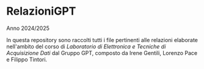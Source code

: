 # RelazioniGPT
Anno 2024/2025

In questa repository sono raccolti tutti i file pertinenti alle relazioni elaborate nell'ambito del corso di *Laboratorio di Elettronica e Tecniche di Acquisizione Dati* dal Gruppo GPT, composto da Irene Gentili, Lorenzo Pace e Filippo Tintori.
